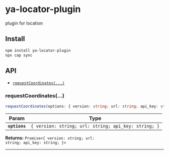 # ya-locator-plugin

plugin for location

## Install

```bash
npm install ya-locator-plugin
npx cap sync
```

## API

<docgen-index>

* [`requestCoordinates(...)`](#requestcoordinates)

</docgen-index>

<docgen-api>
<!--Update the source file JSDoc comments and rerun docgen to update the docs below-->

### requestCoordinates(...)

```typescript
requestCoordinates(options: { version: string; url: string; api_key: string; }) => Promise<{ version: string; url: string; api_key: string; }>
```

| Param         | Type                                                            |
| ------------- | --------------------------------------------------------------- |
| **`options`** | <code>{ version: string; url: string; api_key: string; }</code> |

**Returns:** <code>Promise&lt;{ version: string; url: string; api_key: string; }&gt;</code>

--------------------

</docgen-api>
